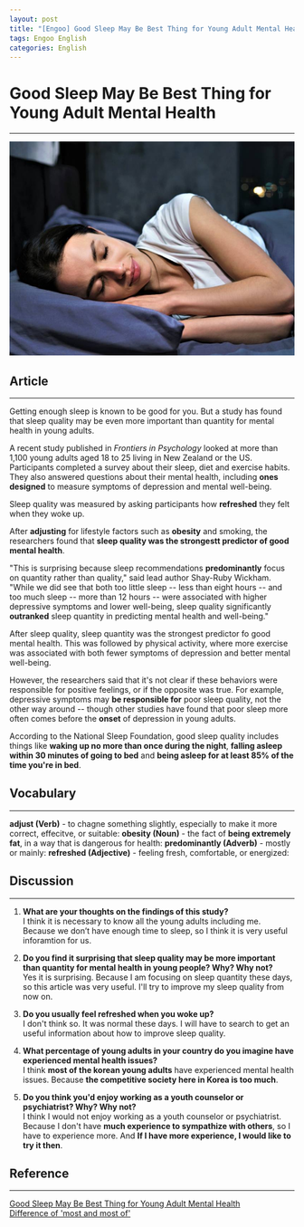 ```yaml
---
layout: post
title: "[Engoo] Good Sleep May Be Best Thing for Young Adult Mental Health"
tags: Engoo English 
categories: English 
---
```


# Good Sleep May Be Best Thing for Young Adult Mental Health 
* * *
![main](/images/engoo06.png)

## Article
* * *
Getting enough sleep is known to be good for you. But a study has found that sleep quality may be even more important than quantity for mental health in young adults.  

A recent study published in *Frontiers in Psychology* looked at more than 1,100 young adults aged 18 to 25 living in New Zealand or the US. Participants completed a survey about their sleep, diet and exercise habits. They also answered questions about their mental health, including **ones designed** to measure symptoms of depression and mental well-being.  

Sleep quality was measured by asking participants how **refreshed** they felt when they woke up.  

After **adjusting** for lifestyle factors such as **obesity** and smoking, the researchers found that **sleep quality was the strongestt predictor of good mental health**.  

"This is surprising because sleep recommendations **predominantly** focus on quantity rather than quality," said lead author Shay-Ruby Wickham. "While we did see that both too little sleep -- less than eight hours -- and too much sleep -- more than 12 hours -- were associated with higher depressive symptoms and lower well-being, sleep quality significantly **outranked** sleep quantity in predicting mental health and well-being."  

After sleep quality, sleep quantity was the strongest predictor fo good mental health. This was followed by physical activity, where more exercise was associated with both fewer symptoms of depression and better mental well-being.  

However, the researchers said that it's not clear if these behaviors were responsible for positive feelings, or if the opposite was true. For example, depressive symptoms may **be responsible for** poor sleep quality, not the other way around -- though other studies have found that poor sleep more often comes before the **onset** of depression in young adults.  

According to the National Sleep Foundation, good sleep quality includes things like __waking up no more than once during the night__, __falling asleep within 30 minutes of going to bed__ and __being asleep for at least 85% of the time you're in bed__.

## Vocabulary
* * *
**adjust (Verb)** - to chagne something slightly, especially to make it more correct, effecitve, or suitable:
**obesity (Noun)** - the fact of __being extremely fat__, in a way that is dangerous for health:
**predominantly (Adverb)** - mostly or mainly:
**refreshed (Adjective)** - feeling fresh, comfortable, or energized:

## Discussion
* * *
1. **What are your thoughts on the findings of this study?**  
I think it is necessary to know all the young adults including me. Because we don’t have enough time to sleep, so I think it is very useful inforamtion for us.

2. **Do you find it surprising that sleep quality may be more important than quantity for mental health in young people? Why? Why not?**  
Yes it is surprising. Because I am focusing on sleep quantity these days, so this article was very useful. I'll try to improve my sleep quality from now on.

3. **Do you usually feel refreshed when you woke up?**  
I don't think so. It was normal these days. I will have to search to get an useful information about how to improve sleep quality.

4. **What percentage of young adults in your country do you imagine have experienced mental health issues?**  
I think __most of the korean young adults__ have experienced mental health issues. Because __the competitive society here in Korea is too much__.

5. **Do you think you'd enjoy working as a youth counselor or psychiatrist? Why? Why not?**  
I think I would not enjoy working as a youth counselor or psychiatrist. Because I don't have __much experience to sympathize with others__, so I have to experience more. And __If I have more experience, I would like to try it then__.

## Reference
* * *
<a href="https://engoo.com/app/daily-news/article/good-sleep-may-be-best-thing-for-young-adult-mental-health/qx_AknCYEeuNJ4tddYnomw">Good Sleep May Be Best Thing for Young Adult Mental Health</a>  
<a href="https://m.blog.naver.com/PostView.nhn?blogId=cubjs&logNo=221548048363&categoryNo=&currentPage=&sortType=&isFromSearch=true&proxyReferer=https:%2F%2Fwww.google.com%2F">Difference of 'most and most of'</a>

